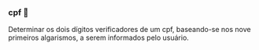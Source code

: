 ### cpf 📃

Determinar os dois dígitos verificadores de um cpf, baseando-se nos nove primeiros algarismos, a serem informados pelo usuário.